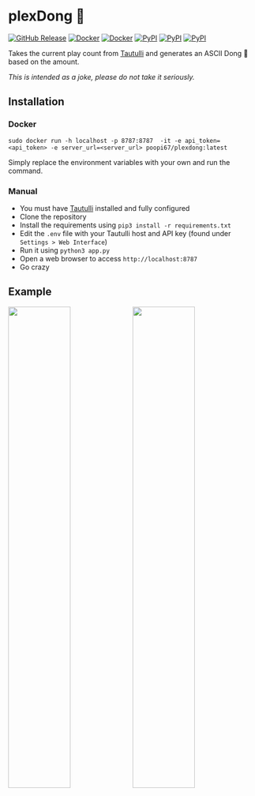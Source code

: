 # plexDong 🍆
[![GitHub Release](https://img.shields.io/github/v/release/poopi67/plexDong?logo=github&include_prereleases&label=release&style=flat-square&color=F7F7F7)](https://github.com/poopi67/plexDong/releases)
[![Docker](https://img.shields.io/docker/v/poopi67/plexdong?logo=docker&label=version&style=flat-square)](https://hub.docker.com/r/poopi67/plexdong)
[![Docker](https://img.shields.io/docker/cloud/build/poopi67/plexdong?logo=docker&style=flat-square)](https://hub.docker.com/r/poopi67/plexdong/builds)
[![PyPI](https://img.shields.io/pypi/v/flask?logo=python&label=flask&style=flat-square&color=FFD43B)](https://pypi.org/project/Flask/)
[![PyPI](https://img.shields.io/pypi/v/requests?logo=python&label=requests&style=flat-square&color=FFD43B)](https://pypi.org/project/requests/)
[![PyPI](https://img.shields.io/pypi/v/python-dotenv?logo=python&label=python-dotenv&style=flat-square&color=FFD43B)](https://pypi.org/project/python-dotenv/)


Takes the current play count from [Tautulli](https://github.com/Tautulli/Tautulli) and generates an ASCII Dong 🍆 based on the amount.

*This is intended as a joke, please do not take it seriously.*

## Installation

### Docker

`sudo docker run -h localhost -p 8787:8787  -it -e api_token=<api_token> -e server_url=<server_url> poopi67/plexdong:latest`

Simply replace the environment variables with your own and run the command.

### Manual
- You must have [Tautulli](https://github.com/Tautulli/Tautulli) installed and fully configured
- Clone the repository
- Install the requirements using `pip3 install -r requirements.txt`
- Edit the `.env` file with your Tautulli host and API key (found under `Settings > Web Interface`)
- Run it using `python3 app.py`
- Open a web browser to access `http://localhost:8787`
- Go crazy

## Example
<img src="https://i.imgur.com/y3tK96z.png" style="width: 50%;"><img src="https://i.imgur.com/ycwl0iG.png" style="width: 50%;">
